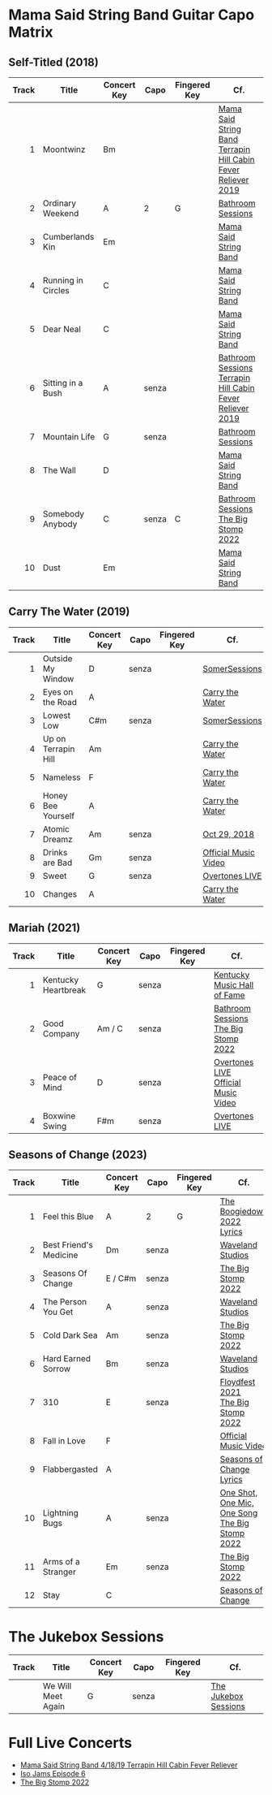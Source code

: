 # Mama Said String Band Guitar Capo Matrix

## Self-Titled (2018)

| Track | Title | Concert Key | Capo | Fingered Key | Cf. |
| --: | --- | --- | --- | --- | --- |
| 1 | Moontwinz | Bm | | | [Mama Said String Band](https://www.youtube.com/watch?v=ndogokgLZEg)<br>[Terrapin Hill Cabin Fever Reliever 2019](https://www.youtube.com/watch?v=4iY_saeoUbA&t=576s) |
| 2 | Ordinary Weekend | A | 2 | G | [Bathroom Sessions](https://www.youtube.com/watch?v=jt8fKzSneX8) |
| 3 | Cumberlands Kin | Em | | | [Mama Said String Band](https://www.youtube.com/watch?v=F875qrh9-sg) |
| 4 | Running in Circles | C | | | [Mama Said String Band](https://www.youtube.com/watch?v=q2PVO4D_0Q8) |
| 5 | Dear Neal | C | | | [Mama Said String Band](https://www.youtube.com/watch?v=o76NuPsZtiM) |
| 6 | Sitting in a Bush | A | senza | | [Bathroom Sessions](https://www.youtube.com/watch?v=uVwy5KYYC3c)<br>[Terrapin Hill Cabin Fever Reliever 2019](https://www.youtube.com/watch?v=4iY_saeoUbA&t=206s) |
| 7 | Mountain Life | G | senza | | [Bathroom Sessions](https://www.youtube.com/watch?v=XpO7aGv2rA0) |
| 8 | The Wall | D | | | [Mama Said String Band](https://www.youtube.com/watch?v=OdQQRAaOmxA) |
| 9 | Somebody Anybody | C | senza | C | [Bathroom Sessions](https://www.youtube.com/watch?v=X5FVCec5Jc8)<br>[The Big Stomp 2022](https://www.youtube.com/watch?v=NGMYoMtF3q0&t=2196s) |
| 10 | Dust | Em | | | [Mama Said String Band](https://www.youtube.com/watch?v=DkfL1m8xe78) |

## Carry The Water (2019)

| Track | Title | Concert Key | Capo | Fingered Key | Cf. |
| --: | --- | --- | --- | --- | --- |
| 1 | Outside My Window | D | senza |  | [SomerSessions](https://www.youtube.com/watch?v=Yx8IALIzmQ0) |
| 2 | Eyes on the Road | A |  |  | [Carry the Water](https://www.youtube.com/watch?v=qEvF4L6Wp-A) |
| 3 | Lowest Low | C#m | senza |  | [SomerSessions](https://www.youtube.com/watch?v=0PtewjU1oZA) |
| 4 | Up on Terrapin Hill | Am |  |  | [Carry the Water](https://www.youtube.com/watch?v=R_KKl2GU6eo) |
| 5 | Nameless | F |  |  | [Carry the Water](https://www.youtube.com/watch?v=-JTKERZciR4) |
| 6 | Honey Bee Yourself | A |  |  | [Carry the Water](https://www.youtube.com/watch?v=fRqfcLPClr4) |
| 7 | Atomic Dreamz | Am | senza |  | [Oct 29, 2018](https://www.youtube.com/watch?v=bd3R2XH4HLM) |
| 8 | Drinks are Bad | Gm  | senza |  | [Official Music Video](https://www.youtube.com/watch?v=tbHXvDKRV3U) |
| 9 | Sweet | G | senza |  | [Overtones LIVE](https://www.youtube.com/watch?v=zy8FoAtleLs) |
| 10 | Changes | A |  |  | [Carry the Water](https://www.youtube.com/watch?v=7JhQ1mraBGQ) |

## Mariah (2021)

| Track | Title | Concert Key | Capo | Fingered Key | Cf. |
| --: | --- | --- | --- | --- | --- |
| 1 | Kentucky Heartbreak | G | senza |  | [Kentucky Music Hall of Fame](https://www.youtube.com/watch?v=zBBNXiwILyM) |
| 2 | Good Company | Am / C | senza |  | [Bathroom Sessions](https://www.youtube.com/watch?v=nG1v1APGR0Y)<br>[The Big Stomp 2022](https://www.youtube.com/watch?v=NGMYoMtF3q0&t=239s) |
| 3 | Peace of Mind | D | senza |  | [Overtones LIVE](https://www.youtube.com/watch?v=--rrUmy3__k)<br>[Official Music Video](https://www.youtube.com/watch?v=MmH4DhDKpLw) |
| 4 | Boxwine Swing | F#m | senza |  | [Overtones LIVE](https://www.youtube.com/watch?v=f1YTQgHs5NU) |

## Seasons of Change (2023)

| Track | Title | Concert Key | Capo | Fingered Key | Cf. |
| --: | --- | --- | --- | --- | --- |
| 1 | Feel this Blue | A | 2 | G | [The Boogiedown 2022](https://www.youtube.com/watch?v=BOQ7bYgzM24)<br>[Lyrics](lyrics/FeelThisBlue.md)|
| 2 | Best Friend's Medicine | Dm | senza |  | [Waveland Studios](https://www.youtube.com/watch?v=Lr1WfGgH1Lw) |
| 3 | Seasons Of Change | E / C#m | senza |  | [The Big Stomp 2022](https://www.youtube.com/watch?v=NGMYoMtF3q0&t=1891s) |
| 4 | The Person You Get | A | senza |  | [Waveland Studios](https://www.youtube.com/watch?v=rZFE8oVkeK0) |
| 5 | Cold Dark Sea | Am | senza |  | [The Big Stomp 2022](https://www.youtube.com/watch?v=NGMYoMtF3q0&t=684s) |
| 6 | Hard Earned Sorrow | Bm | senza |  | [Waveland Studios](https://www.youtube.com/watch?v=crVGpG257kI) |
| 7 | 310 | E | senza |  | [Floydfest 2021](https://www.youtube.com/watch?v=iqEkTLLSkGY)<br>[The Big Stomp 2022](https://www.youtube.com/watch?v=NGMYoMtF3q0&t=1133s) |
| 8 | Fall in Love | F |  |  | [Official Music Video](https://www.youtube.com/watch?v=a7-NrQq9GF4) |
| 9 | Flabbergasted | A |  |  | [Seasons of Change](https://www.youtube.com/watch?v=gHXTqLP6Ed4)<br>[Lyrics](lyrics/SeasonsOfChange.md) |
| 10 | Lightning Bugs | A | senza |  | [One Shot, One Mic, One Song](https://www.youtube.com/watch?v=AjQkDFlnC8w)<br>[The Big Stomp 2022](https://www.youtube.com/watch?v=NGMYoMtF3q0&t=32s) |
| 11 | Arms of a Stranger | Em | senza  |  | [The Big Stomp 2022](https://www.youtube.com/watch?v=NGMYoMtF3q0&t=885s) |
| 12 | Stay | C |  |  | [Seasons of Change](https://www.youtube.com/watch?v=lf9KucPc7S8) |

# The Jukebox Sessions

| Track | Title | Concert Key | Capo | Fingered Key | Cf. |
| --: | --- | --- | --- | --- | --- |
| | We Will Meet Again | G | senza |  | [The Jukebox Sessions](https://www.youtube.com/watch?v=6oodWlIcLa4) |


# Full Live Concerts
- [Mama Said String Band 4/18/19 Terrapin Hill Cabin Fever Reliever](https://www.youtube.com/watch?v=4iY_saeoUbA)
- [Iso Jams Episode 6](https://www.youtube.com/watch?v=7n3C2eJRuu4)
- [The Big Stomp 2022](https://youtu.be/NGMYoMtF3q0?si=U3yJhsdmquR4Eavf)
